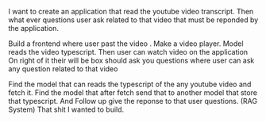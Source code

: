 I want to create an application that read the youtube video transcript.
Then what ever questions user ask related to that video that must be reponded by the application.

Build a frontend where user past the video .
Make a video player.
Model reads the video typescript.
Then user can watch video on the application
On right of it their will be box should ask you questions
where user can ask any question related to that video

Find the model that can reads the typescript of the any youtube video and fetch it.
Find the model that after fetch send that to another model that store that typescript.
And Follow up give the reponse to that user questions. (RAG System)
That shit I wanted to build.
